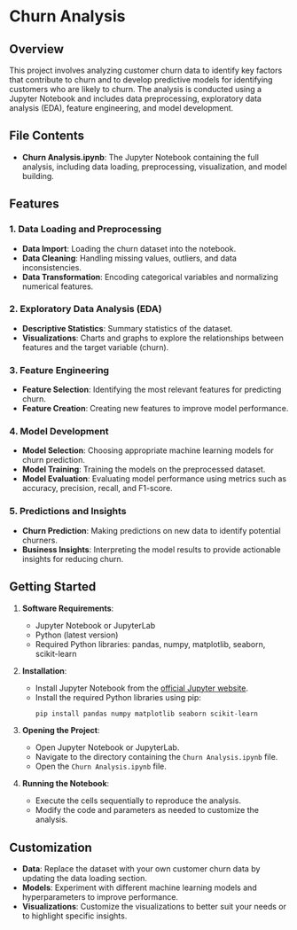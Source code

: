 
# Churn Analysis

## Overview

This project involves analyzing customer churn data to identify key factors that contribute to churn and to develop predictive models for identifying customers who are likely to churn. The analysis is conducted using a Jupyter Notebook and includes data preprocessing, exploratory data analysis (EDA), feature engineering, and model development.

## File Contents

- **Churn Analysis.ipynb**: The Jupyter Notebook containing the full analysis, including data loading, preprocessing, visualization, and model building.

## Features

### 1. Data Loading and Preprocessing
- **Data Import**: Loading the churn dataset into the notebook.
- **Data Cleaning**: Handling missing values, outliers, and data inconsistencies.
- **Data Transformation**: Encoding categorical variables and normalizing numerical features.

### 2. Exploratory Data Analysis (EDA)
- **Descriptive Statistics**: Summary statistics of the dataset.
- **Visualizations**: Charts and graphs to explore the relationships between features and the target variable (churn).

### 3. Feature Engineering
- **Feature Selection**: Identifying the most relevant features for predicting churn.
- **Feature Creation**: Creating new features to improve model performance.

### 4. Model Development
- **Model Selection**: Choosing appropriate machine learning models for churn prediction.
- **Model Training**: Training the models on the preprocessed dataset.
- **Model Evaluation**: Evaluating model performance using metrics such as accuracy, precision, recall, and F1-score.

### 5. Predictions and Insights
- **Churn Prediction**: Making predictions on new data to identify potential churners.
- **Business Insights**: Interpreting the model results to provide actionable insights for reducing churn.

## Getting Started

1. **Software Requirements**:
   - Jupyter Notebook or JupyterLab
   - Python (latest version)
   - Required Python libraries: pandas, numpy, matplotlib, seaborn, scikit-learn

2. **Installation**:
   - Install Jupyter Notebook from the [official Jupyter website](https://jupyter.org/install).
   - Install the required Python libraries using pip:
     ```bash
     pip install pandas numpy matplotlib seaborn scikit-learn
     ```

3. **Opening the Project**:
   - Open Jupyter Notebook or JupyterLab.
   - Navigate to the directory containing the `Churn Analysis.ipynb` file.
   - Open the `Churn Analysis.ipynb` file.

4. **Running the Notebook**:
   - Execute the cells sequentially to reproduce the analysis.
   - Modify the code and parameters as needed to customize the analysis.

## Customization

- **Data**: Replace the dataset with your own customer churn data by updating the data loading section.
- **Models**: Experiment with different machine learning models and hyperparameters to improve performance.
- **Visualizations**: Customize the visualizations to better suit your needs or to highlight specific insights.

